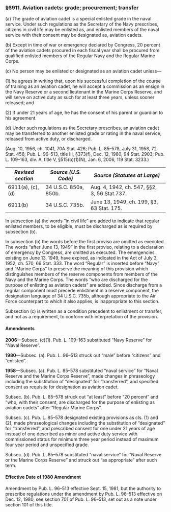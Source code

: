 ### §6911. Aviation cadets: grade; procurement; transfer ###

(a) The grade of aviation cadet is a special enlisted grade in the naval service. Under such regulations as the Secretary of the Navy prescribes, citizens in civil life may be enlisted as, and enlisted members of the naval service with their consent may be designated as, aviation cadets.

(b) Except in time of war or emergency declared by Congress, 20 percent of the aviation cadets procured in each fiscal year shall be procured from qualified enlisted members of the Regular Navy and the Regular Marine Corps.

(c) No person may be enlisted or designated as an aviation cadet unless—

(1) he agrees in writing that, upon his successful completion of the course of training as an aviation cadet, he will accept a commission as an ensign in the Navy Reserve or a second lieutenant in the Marine Corps Reserve, and will serve on active duty as such for at least three years, unless sooner released; and

(2) if under 21 years of age, he has the consent of his parent or guardian to his agreement.

(d) Under such regulations as the Secretary prescribes, an aviation cadet may be transferred to another enlisted grade or rating in the naval service, released from active duty, or discharged.

(Aug. 10, 1956, ch. 1041, 70A Stat. 426; Pub. L. 85–578, July 31, 1958, 72 Stat. 456; Pub. L. 96–513, title III, §373(f), Dec. 12, 1980, 94 Stat. 2903; Pub. L. 109–163, div. A, title V, §515(b)(1)(N), Jan. 6, 2006, 119 Stat. 3233.)

|*Revised section*|*Source (U.S. Code)* |       *Source (Statutes at Large)*        |
|-----------------|---------------------|-------------------------------------------|
|6911(a), (c), (d)|34 U.S.C. 850a, 850b.|Aug. 4, 1942, ch. 547, §§2, 3, 56 Stat.737.|
|     6911(b)     |   34 U.S.C. 735b.   | June 13, 1949, ch. 199, §3, 63 Stat. 175. |

In subsection (a) the words “in civil life” are added to indicate that regular enlisted members, to be eligible, must be discharged as is required by subsection (b).

In subsection (b) the words before the first proviso are omitted as executed. The words “after June 13, 1949” in the first proviso, relating to a declaration of emergency by Congress, are omitted as executed. The emergencies existing on June 13, 1949, have expired, as indicated in the Act of July 3, 1952, ch. 570, 66 Stat. 333. The word “Regular” is inserted before “Navy” and “Marine Corps” to preserve the meaning of this provision which distinguishes members of the reserve components from members of the Navy and the Marine Corps. The words “who are discharged for the purpose of enlisting as aviation cadets” are added. Since discharge from a regular component must precede enlistment in a reserve component, the designation language of 34 U.S.C. 735b, although appropriate to the Air Force counterpart to which it also applies, is inappropriate to this section.

Subsection (c) is written as a condition precedent to enlistment or transfer, and not as a requirement, to conform with interpretation of the provision.

#### Amendments ####

**2006**—Subsec. (c)(1). Pub. L. 109–163 substituted “Navy Reserve” for “Naval Reserve”.

**1980**—Subsec. (a). Pub. L. 96–513 struck out “male” before “citizens” and “enlisted”.

**1958**—Subsec. (a). Pub. L. 85–578 substituted “naval service” for “Naval Reserve and the Marine Corps Reserve”, made changes in phraseology including the substitution of “designated” for “transferred”, and specified consent as requisite for designation as aviation cadet.

Subsec. (b). Pub. L. 85–578 struck out “at least” before “20 percent” and “who, with their consent, are discharged for the purpose of enlisting as aviation cadets” after “Regular Marine Corps”.

Subsec. (c). Pub. L. 85–578 designated existing provisions as cls. (1) and (2), made phraseological changes including the substitution of “designated” for “transferred”, and prescribed consent for one under 21 years of age instead of one described as minor and active duty service with commissioned status for minimum three year period instead of maximum four year period and unspecified grade.

Subsec. (d). Pub. L. 85–578 substituted “naval service” for “Naval Reserve or the Marine Corps Reserve” and struck out “as appropriate” after such term.

#### Effective Date of 1980 Amendment ####

Amendment by Pub. L. 96–513 effective Sept. 15, 1981, but the authority to prescribe regulations under the amendment by Pub. L. 96–513 effective on Dec. 12, 1980, see section 701 of Pub. L. 96–513, set out as a note under section 101 of this title.